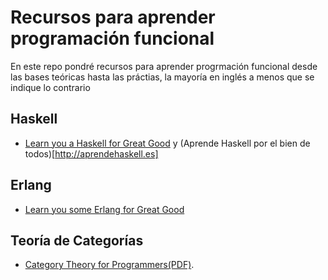 # Recursos para aprender programación funcional

En este repo pondré recursos para aprender progrmación funcional desde las bases teóricas hasta las práctias, la mayoría en inglés a menos que se indique lo contrario

## Haskell

- [Learn you a Haskell for Great Good](http://learnyouahaskell.com/) y (Aprende Haskell por el bien de todos)[http://aprendehaskell.es]


## Erlang

- [Learn you some Erlang for Great Good](https://learnyousomeerlang.com/content)


## Teoría de Categorías

- [Category Theory for Programmers(PDF)](https://github.com/hectorip/Learning-Functional-Programming-Foundations/raw/master/category-theory-for-programmers.pdf).